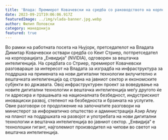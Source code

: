 ```yaml
---
title: 'Влада: Премиерот Ковачевски на средба со раководството на корпорацијата „Енвидија“ (NVIDIA) - 21 СЕПТЕМВРИ 2023'
date: 2023-09-21T19:06:06.917Z
featuredImage: ../img/vlada-banner.jpg.webp
author: Филип Поповски
category: македонија
featured: true
---
```

Во рамки на работната посета на Њујорк, претседателот на Владата Димитар Ковачевски оствари средба со Кеит Стриер, потпретседател на корпорацијата „Енвидија“ (NVIDIA), одговорен за вештачка интелигенција.
На средбата со Стриер, премиерот Ковачевски разговараше за интересот на Владата за изградба на инфраструктура за поддршка на примената на нови дигитални технологии вклучително и вештачката интелигенција од страна на јавниот сектор и економските субјекти во државата. Овој инфраструктурен проект за воведување на новите дигитални технологии и вештачка интелигенција меѓу другото ќе ги адресира и прашањата на националната безбедност, индустрискиот иновациски развој, степенот на безбедноста и брзината на услугите.
Овие разговори се продолжение на започнатите разговори на министерот за информатичко општество и администрација Азир Алиу на планот на поддршката на развојот и употребата на нови дигитални технологии и вештачка интелигенција во јавниот сектор.
„Енвидија“ е технолошки гигант, најголемиот производител на чипови во светот на вештачка интелигенција.
 
